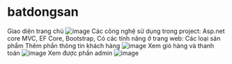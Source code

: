 # batdongsan
Giao diện trang chủ
![image](https://user-images.githubusercontent.com/72533430/173473827-72fa8ae8-025a-48cf-b92d-c23831738d26.png)
Các công nghệ sử dụng trong project:
Asp.net core MVC,
EF Core,
Bootstrap,
Có các tính năng ở trang web:
Các loại sản phẩm 
Thêm phần thông tin khách hàng
![image](https://user-images.githubusercontent.com/72533430/173475324-48fdef87-5a1a-48a7-85d4-f659e6d69970.png)
Xem giỏ hàng và thanh toán
![image](https://user-images.githubusercontent.com/72533430/173474799-9dd950bc-05b0-4171-aa2d-6620ac552cd5.png)
Xem được phần admin
![image](https://user-images.githubusercontent.com/72533430/173474566-f6d433f7-de36-49b9-bc35-2b4e46e82ec1.png)
